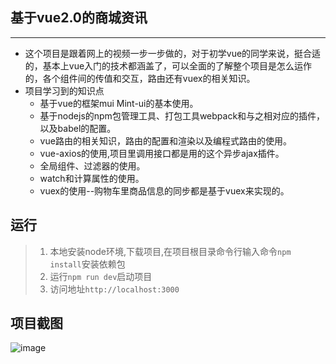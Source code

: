 ## 基于vue2.0的商城资讯
***
- 这个项目是跟着网上的视频一步一步做的，对于初学vue的同学来说，挺合适的，基本上vue入门的技术都涵盖了，可以全面的了解整个项目是怎么运作的，各个组件间的传值和交互，路由还有vuex的相关知识。
- 项目学习到的知识点
    + 基于vue的框架mui Mint-ui的基本使用。
    + 基于nodejs的npm包管理工具、打包工具webpack和与之相对应的插件，以及babel的配置。
    + vue路由的相关知识，路由的配置和渲染以及编程式路由的使用。
    + vue-axios的使用,项目里调用接口都是用的这个异步ajax插件。
    + 全局组件、过滤器的使用。
    + watch和计算属性的使用。
    + vuex的使用--购物车里商品信息的同步都是基于vuex来实现的。

## 运行
> 1. 本地安装node环境,下载项目,在项目根目录命令行输入命令`npm install`安装依赖包
> 2. 运行`npm run dev`启动项目
> 3. 访问地址`http://localhost:3000`

## 项目截图

![image](https://s2.ax1x.com/2019/08/24/msoWNT.png)

